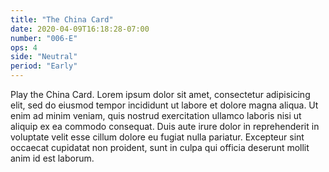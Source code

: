 ```yaml
---
title: "The China Card"
date: 2020-04-09T16:18:28-07:00
number: "006-E"
ops: 4
side: "Neutral"
period: "Early"
---
```

Play the China Card. Lorem ipsum dolor sit amet, consectetur adipisicing elit, sed do eiusmod tempor incididunt ut labore et dolore magna aliqua. Ut enim ad minim veniam, quis nostrud exercitation ullamco laboris nisi ut aliquip ex ea commodo consequat. Duis aute irure dolor in reprehenderit in voluptate velit esse cillum dolore eu fugiat nulla pariatur. Excepteur sint occaecat cupidatat non proident, sunt in culpa qui officia deserunt mollit anim id est laborum.
